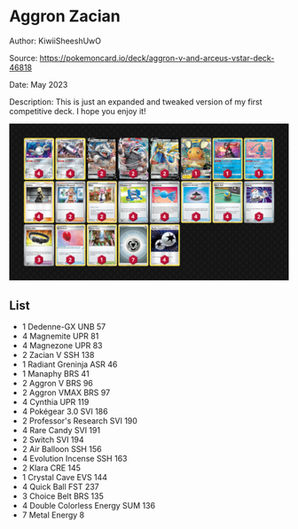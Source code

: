# Aggron Zacian

Author: KiwiiSheeshUwO

Source: <https://pokemoncard.io/deck/aggron-v-and-arceus-vstar-deck-46818>

Date: May 2023

Description: This is just an expanded and tweaked version of my first competitive deck. I hope you enjoy it!

![decklist](../../images/SVI/Aggron%20Zacian/1-%20Aggron%20Zacian.png)

## List

* 1 Dedenne-GX UNB 57
* 4 Magnemite UPR 81
* 4 Magnezone UPR 83
* 2 Zacian V SSH 138
* 1 Radiant Greninja ASR 46
* 1 Manaphy BRS 41
* 2 Aggron V BRS 96
* 2 Aggron VMAX BRS 97
* 4 Cynthia UPR 119
* 4 Pokégear 3.0 SVI 186
* 2 Professor's Research SVI 190
* 4 Rare Candy SVI 191
* 2 Switch SVI 194
* 2 Air Balloon SSH 156
* 4 Evolution Incense SSH 163
* 2 Klara CRE 145
* 1 Crystal Cave EVS 144
* 4 Quick Ball FST 237
* 3 Choice Belt BRS 135
* 4 Double Colorless Energy SUM 136
* 7 Metal Energy 8
